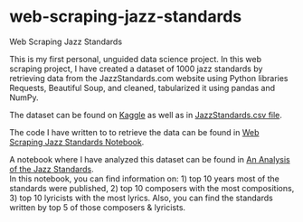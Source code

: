 # web-scraping-jazz-standards
Web Scraping Jazz Standards

This is my first personal, unguided data science project. In this web scraping project, I have created a dataset of 1000 jazz standards by retrieving data from the JazzStandards.com website using Python libraries Requests, Beautiful Soup, and cleaned, tabularized it using pandas and NumPy.

The dataset can be found on [Kaggle](https://www.kaggle.com/melihcanyardi/jazz-standards) as well as in [JazzStandards.csv file](https://github.com/melihcanyardi/web-scraping-jazz-standards/blob/main/JazzStandards.csv).

The code I have written to to retrieve the data can be found in [Web Scraping Jazz Standards Notebook](https://github.com/melihcanyardi/web-scraping-jazz-standards/blob/main/Web%20Scraping%20Jazz%20Standards.ipynb).

A notebook where I have analyzed this dataset can be found in [An Analysis of the Jazz Standards](https://github.com/melihcanyardi/web-scraping-jazz-standards/blob/main/An%20Analysis%20of%20the%20Jazz%20Standards.ipynb).  
In this notebook, you can find information on: 1) top 10 years most of the standards were published, 2) top 10 composers with the most compositions, 3) top 10 lyricists with the most lyrics. Also, you can find the standards written by top 5 of those composers & lyricists.
